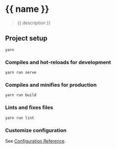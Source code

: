 # {{ name }}

> {{ description }}

## Project setup

``` shell
yarn
```

### Compiles and hot-reloads for development

``` shell
yarn run serve
```

### Compiles and minifies for production

``` shell
yarn run build
```

### Lints and fixes files

``` shell
yarn run lint
```

### Customize configuration

See [Configuration Reference](https://cli.vuejs.org/config/).
